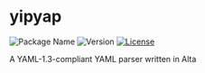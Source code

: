 # yipyap
![Package Name](https://img.shields.io/badge/dynamic/yaml?color=%2332a852&label=Package%20Name&query=%24.name&url=https%3A%2F%2Fraw.githubusercontent.com%2Falta-lang%2Fyipyap%2Fmaster%2Fpackage.alta.yaml)
![Version](https://img.shields.io/badge/dynamic/yaml?color=a61900&label=Version&query=%24.version&url=https%3A%2F%2Fraw.githubusercontent.com%2Falta-lang%2Fyipyap%2Fmaster%2Fpackage.alta.yaml)
[![License](https://img.shields.io/github/license/alta-lang/yipyap?color=%23428bff)](LICENSE)

A YAML-1.3-compliant YAML parser written in Alta
